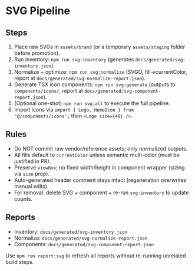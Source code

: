# SVG Pipeline

## Steps

1. Place raw SVGs in `assets/brand` (or a temporary `assets/staging` folder before promotion).
2. Run inventory: `npm run svg:inventory` (generates `docs/generated/svg-inventory.json`).
3. Normalize + optimize: `npm run svg:normalize` (SVGO, fill→currentColor, report at `docs/generated/svg-normalize-report.json`).
4. Generate TSX icon components: `npm run svg:generate` (outputs to `components/icons/`, report at `docs/generated/svg-component-report.json`).
5. (Optional one-shot) `npm run svg:all` to execute the full pipeline.
6. Import icons via `import { Logo, HomeIcon } from '@/components/icons';` then `<Logo size={48} />`.

## Rules

- Do NOT commit raw vendor/reference assets; only normalized outputs.
- All fills default to `currentColor` unless semantic multi-color (must be justified in PR).
- Preserve `viewBox`; no fixed width/height in component wrapper (sizing via `size` prop).
- Auto-generated header comment stays intact (regeneration overwrites manual edits).
- For removal: delete SVG + component + re-run `svg:inventory` to update counts.

## Reports

- Inventory: `docs/generated/svg-inventory.json`
- Normalize: `docs/generated/svg-normalize-report.json`
- Components: `docs/generated/svg-component-report.json`

Use `npm run report:svg` to refresh all reports without re-running unrelated build steps.
